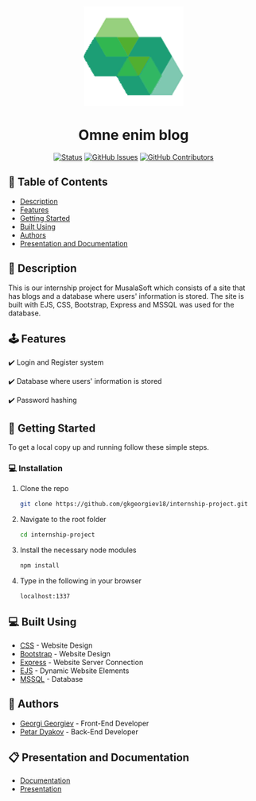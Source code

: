 <p align="center">
  <a href="https://github.com/gkgeorgiev18/internship-project" rel="noopener">
    <img src="/public/images/logonotext.png" alt="Logo" width="200" height="200">
  </a>
</p>

<h1 align="center">Omne enim blog</h1>

<div align="center">

[![Status](https://img.shields.io/badge/status-active-success.svg)]()
[![GitHub Issues](https://img.shields.io/github/issues/gkgeorgiev18/internship-project.svg)](https://github.com/gkgeorgiev18/internship-project/issues)
[![GitHub Contributors](https://img.shields.io/github/contributors/gkgeorgiev18/internship-project.svg)](https://github.com/gkgeorgiev18/internship-project/graphs/contributors)

</div>

## 📝 Table of Contents

- [Description](#description)
- [Features](#features)
- [Getting Started](#installation)
- [Built Using](#built_using)
- [Authors](#authors)
- [Presentation and Documentation](#documentation)

## 📖 Description <a name="description"></a>

This is our internship project for MusalaSoft which consists of a site that has blogs and a database where users' information is stored. The site is built with EJS, CSS, Bootstrap, Express and MSSQL was used for the database.

## 🕹️ Features <a name="features"></a>

✔️ Login and Register system

✔️ Database where users' information is stored

✔️ Password hashing

## 📮 Getting Started <a name="installation"></a>

To get a local copy up and running follow these simple steps.

### 💻 Installation

1. Clone the repo
   ```sh
   git clone https://github.com/gkgeorgiev18/internship-project.git
   ```
2. Navigate to the root folder
   ```sh
   cd internship-project
   ```
3. Install the necessary node modules
   ```sh
   npm install
   ```
4. Type in the following in your browser
   ```sh
   localhost:1337
   ```

## 💻 Built Using <a name="built_using"></a>

- [CSS](https://www.w3.org/Style/CSS/Overview.en.html) - Website Design
- [Bootstrap](https://getbootstrap.com/) - Website Design
- [Express](https://expressjs.com/) - Website Server Connection
- [EJS](https://ejs.co/) - Dynamic Website Elements
- [MSSQL](https://www.microsoft.com/en-us/sql-server/sql-server-2019) - Database

## 👥 Authors <a name="authors"></a>

- [Georgi Georgiev](https://github.com/gkgeorgiev18) - Front-End Developer
- [Petar Dyakov](https://github.com/pmdyakov18) - Back-End Developer

## 📋 Presentation and Documentation <a name="documentation"></a>

- [Documentation](https://codingburgas-my.sharepoint.com/:w:/g/personal/pmdyakov18_codingburgas_bg/EcXHPUMsTYRPhhH-5eqNfJYBX1LT0W1euS-y__2uTEp_hg?e=yGbNxA)
- [Presentation](https://codingburgas-my.sharepoint.com/:p:/g/personal/pmdyakov18_codingburgas_bg/Ed9MNQnMW_NNl7XrSaIfEO8Brv3w-kh1FsZ-fLOl0vDeYw?e=5gRkcV)
